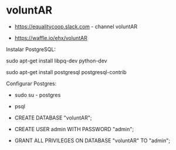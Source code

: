# voluntAR

* https://equalitycoop.slack.com - channel voluntAR

* https://waffle.io/ehx/voluntAR

Instalar PostgreSQL:

sudo apt-get install libpq-dev python-dev

sudo apt-get install postgresql postgresql-contrib

Configurar Postgres:

* sudo su - postgres

* psql

* CREATE DATABASE "voluntAR";

* CREATE USER admin WITH PASSWORD "admin";

* GRANT ALL PRIVILEGES ON DATABASE "voluntAR" TO "admin";